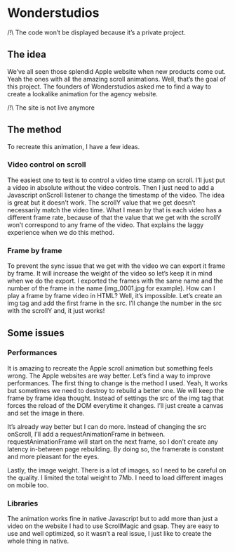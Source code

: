 # Wonderstudios

/!\ The code won’t be displayed because it’s a private project.

## The idea

We’ve all seen those splendid Apple website when new products come out. Yeah the ones with all the amazing scroll animations. Well, that’s the goal of this project. The founders of Wonderstudios asked me to find a way to create a lookalike animation for the agency website.

/!\ The site is not live anymore

## The method

To recreate this animation, I have a few ideas.

### Video control on scroll

The easiest one to test is to control a video time stamp on scroll. I’ll just put a video in absolute without the video controls. Then I just need to add a Javascript onScroll listener to change the timestamp of the video. The idea is great but it doesn’t work. The scrollY value that we get doesn’t necessarily match the video time. What I mean by that is each video has a different frame rate, because of that the value that we get with the scrollY won’t correspond to any frame of the video. That explains the laggy experience when we do this method.

### Frame by frame

To prevent the sync issue that we get with the video we can export it frame by frame. It will increase the weight of the video so let’s keep it in mind when we do the export. I exported the frames with the same name and the number of the frame in the name (img_0001.jpg for example). How can I play a frame by frame video in HTML? Well, it’s impossible. Let’s create an img tag and add the first frame in the src. I’ll change the number in the src with the scrollY and, it just works!

## Some issues

### Performances

It is amazing to recreate the Apple scroll animation but something feels wrong. The Apple websites are way better. Let’s find a way to improve performances. The first thing to change is the method I used. Yeah, It works but sometimes we need to destroy to rebuild a better one. We will keep the frame by frame idea thought. Instead of settings the src of the img tag that forces the reload of the DOM everytime it changes. I’ll just create a canvas and set the image in there.

It’s already way better but I can do more. Instead of changing the src onScroll, I’ll add a requestAnimationFrame in between. requestAnimationFrame will start on the next frame, so I don’t create any latency in-between page rebuilding. By doing so, the framerate is constant and more pleasant for the eyes.

Lastly, the image weight. There is a lot of images, so I need to be careful on the quality. I limited the total weight to 7Mb. I need to load different images on mobile too.

### Libraries

The animation works fine in native Javascript but to add more than just a video on the website I had to use ScrollMagic and gsap. They are easy to use and well optimized, so it wasn’t a real issue, I just like to create the whole thing in native. 
